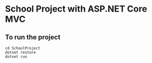 # School Project with ASP.NET Core MVC
## To run the project
```
cd SchoolProject
dotnet restore
dotnet run
```
